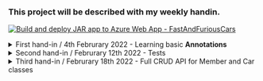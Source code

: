 ### This project will be described with my weekly handin.

[![Build and deploy JAR app to Azure Web App - FastAndFuriousCars](https://github.com/MaltheGram/cars-r-us/actions/workflows/main_fastandfuriouscars.yml/badge.svg)](https://github.com/MaltheGram/cars-r-us/actions/workflows/main_fastandfuriouscars.yml)

<details>
 <summary>
  First hand-in / 4th Februrary 2022 - Learning basic <b>Annotations</b>
  </summary>
  <br>
  I've added the following Enities and Repositories for this first handin:
  <ul>
   <li> CarRepository </li>
   <li> MemberRepository </li>
   <li> Member Entity </li>
   <li> Car Entity </li>
   <br>
   
   I've added the Column annotation to most, if not all fields which serves as a way for the Database to know what columns should be named.
   Also the Entity classes have been annotated with @Entity(name = "xxx"), x serving as the name in the database.
   
   ### UnitTest
   In the test package I currently have 2 UnitTest's. They're testing if the count() from JpaRepository works. 
  
  
  </details>
 
 
 <details> 
  <summary> 
   Second hand-in / Februrary 12th 2022 - Tests
  </summary>
  <br>
  In this hand in we've focused alot more attention onto tests.
  <br>
  The following kind of tests has been added to the repo.
  <ul>
   <li> In Memory Test </li>
   <li> Mock Test with Mockito </li>
   <li> Api Tests </li>
 </details> 
  
  
<details>
 <summary>
  Third hand-in / Februrary 18th 2022 - Full CRUD API for Member and Car classes
 </summary>
 <br>
 Made a full CRUD API for Member and Car. At this stage we're able to patch only a few fields for a Member / Car.
 <br>
Also stared on CRUD for Reservation. This is TBC.
 <br>
 Should also be deployed to Azure.

